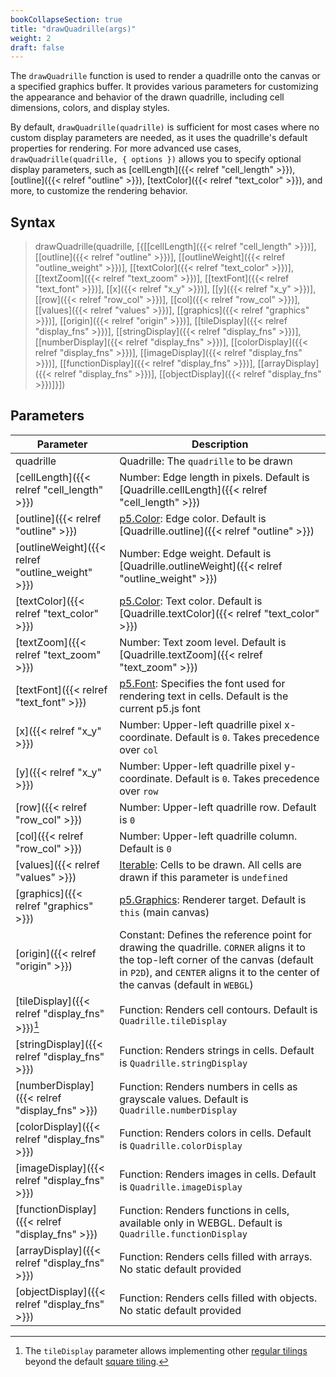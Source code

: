```yaml
---
bookCollapseSection: true
title: "drawQuadrille(args)"
weight: 2
draft: false
---
```


The `drawQuadrille` function is used to render a quadrille onto the canvas or a specified graphics buffer. It provides various parameters for customizing the appearance and behavior of the drawn quadrille, including cell dimensions, colors, and display styles.

By default, `drawQuadrille(quadrille)` is sufficient for most cases where no custom display parameters are needed, as it uses the quadrille's default properties for rendering. For more advanced use cases, `drawQuadrille(quadrille, { options })` allows you to specify optional display parameters, such as [cellLength]({{< relref "cell_length" >}}), [outline]({{< relref "outline" >}}), [textColor]({{< relref "text_color" >}}), and more, to customize the rendering behavior.

## Syntax

> drawQuadrille(quadrille, [{[[cellLength]({{< relref "cell_length" >}})], [[outline]({{< relref "outline" >}})], [[outlineWeight]({{< relref "outline_weight" >}})], [[textColor]({{< relref "text_color" >}})], [[textZoom]({{< relref "text_zoom" >}})], [[textFont]({{< relref "text_font" >}})], [[x]({{< relref "x_y" >}})], [[y]({{< relref "x_y" >}})], [[row]({{< relref "row_col" >}})], [[col]({{< relref "row_col" >}})], [[values]({{< relref "values" >}})], [[graphics]({{< relref "graphics" >}})], [[origin]({{< relref "origin" >}})], [[tileDisplay]({{< relref "display_fns" >}})], [[stringDisplay]({{< relref "display_fns" >}})], [[numberDisplay]({{< relref "display_fns" >}})], [[colorDisplay]({{< relref "display_fns" >}})], [[imageDisplay]({{< relref "display_fns" >}})], [[functionDisplay]({{< relref "display_fns" >}})], [[arrayDisplay]({{< relref "display_fns" >}})], [[objectDisplay]({{< relref "display_fns" >}})]}])

## Parameters

| Parameter       | Description                                                                                           |
|-----------------|-------------------------------------------------------------------------------------------------------|
| quadrille       | Quadrille: The `quadrille` to be drawn                                                                |
| [cellLength]({{< relref "cell_length" >}}) | Number: Edge length in pixels. Default is [Quadrille.cellLength]({{< relref "cell_length" >}})        |
| [outline]({{< relref "outline" >}}) | [p5.Color](https://p5js.org/reference/#/p5.Color): Edge color. Default is [Quadrille.outline]({{< relref "outline" >}}) |
| [outlineWeight]({{< relref "outline_weight" >}}) | Number: Edge weight. Default is [Quadrille.outlineWeight]({{< relref "outline_weight" >}})            |
| [textColor]({{< relref "text_color" >}}) | [p5.Color](https://p5js.org/reference/#/p5.Color): Text color. Default is [Quadrille.textColor]({{< relref "text_color" >}}) |
| [textZoom]({{< relref "text_zoom" >}}) | Number: Text zoom level. Default is [Quadrille.textZoom]({{< relref "text_zoom" >}})                   |
| [textFont]({{< relref "text_font" >}}) | [p5.Font](https://p5js.org/reference/#/p5.Font): Specifies the font used for rendering text in cells. Default is the current p5.js font |
| [x]({{< relref "x_y" >}}) | Number: Upper-left quadrille pixel x-coordinate. Default is `0`. Takes precedence over `col`          |
| [y]({{< relref "x_y" >}}) | Number: Upper-left quadrille pixel y-coordinate. Default is `0`. Takes precedence over `row`          |
| [row]({{< relref "row_col" >}}) | Number: Upper-left quadrille row. Default is `0`                                                      |
| [col]({{< relref "row_col" >}}) | Number: Upper-left quadrille column. Default is `0`                                                   |
| [values]({{< relref "values" >}}) | [Iterable](https://developer.mozilla.org/en-US/docs/Web/JavaScript/Reference/Statements/for...of): Cells to be drawn. All cells are drawn if this parameter is `undefined` |
| [graphics]({{< relref "graphics" >}}) | [p5.Graphics](https://p5js.org/reference/#/p5.Graphics): Renderer target. Default is `this` (main canvas) |
| [origin]({{< relref "origin" >}}) | Constant: Defines the reference point for drawing the quadrille. `CORNER` aligns it to the top-left corner of the canvas (default in `P2D`), and `CENTER` aligns it to the center of the canvas (default in `WEBGL`) |
| [tileDisplay]({{< relref "display_fns" >}})[^1] | Function: Renders cell contours. Default is `Quadrille.tileDisplay`                                   |
| [stringDisplay]({{< relref "display_fns" >}}) | Function: Renders strings in cells. Default is `Quadrille.stringDisplay`                              |
| [numberDisplay]({{< relref "display_fns" >}}) | Function: Renders numbers in cells as grayscale values. Default is `Quadrille.numberDisplay`          |
| [colorDisplay]({{< relref "display_fns" >}}) | Function: Renders colors in cells. Default is `Quadrille.colorDisplay`                                |
| [imageDisplay]({{< relref "display_fns" >}}) | Function: Renders images in cells. Default is `Quadrille.imageDisplay`                                |
| [functionDisplay]({{< relref "display_fns" >}}) | Function: Renders functions in cells, available only in WEBGL. Default is `Quadrille.functionDisplay` |
| [arrayDisplay]({{< relref "display_fns" >}}) | Function: Renders cells filled with arrays. No static default provided                                |
| [objectDisplay]({{< relref "display_fns" >}}) | Function: Renders cells filled with objects. No static default provided                               |

[^1]: The `tileDisplay` parameter allows implementing other [regular tilings](https://en.wikipedia.org/wiki/Euclidean_tilings_by_convex_regular_polygons#Regular_tilings) beyond the default [square tiling](https://en.wikipedia.org/wiki/Square_tiling).